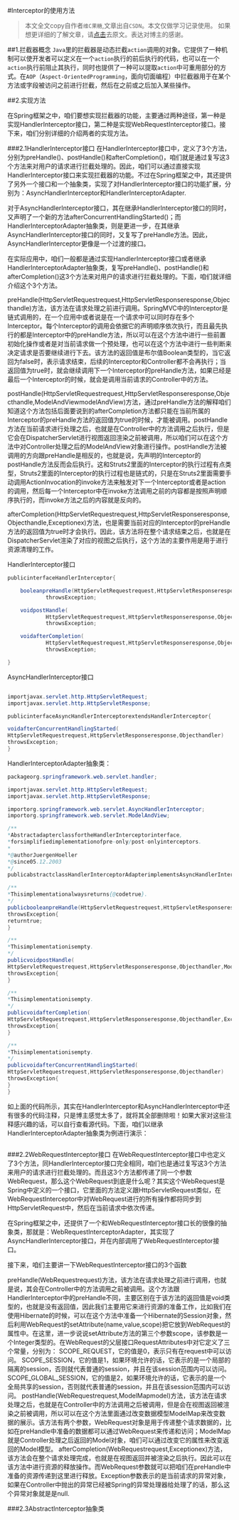#Interceptor的使用方法

>本文全文copy自作者`维C果糖`,文章出自`CSDN`。本文仅做学习记录使用。
>如果想更详细的了解文章，请[点击][1]去原文。表达对博主的感谢。


##1.拦截器概念
`Java`里的拦截器是动态拦截`action`调用的对象。它提供了一种机制可以使开发者可以定义在一个`action`执行的前后执行的代码，也可以在一个`action`执行前阻止其执行，同时也提供了一种可以提取`action`中可重用部分的方式。在`AOP`（`Aspect-OrientedProgramming`，面向切面编程）中拦截器用于在某个方法或字段被访问之前进行拦截，然后在之前或之后加入某些操作。


##2.实现方法

在Spring框架之中，咱们要想实现拦截器的功能，主要通过两种途径，第一种是实现HandlerInterceptor接口，第二种是实现WebRequestInterceptor接口。接下来，咱们分别详细的介绍两者的实现方法。

###2.1HandlerInterceptor接口
在HandlerInterceptor接口中，定义了3个方法，分别为preHandle()、postHandle()和afterCompletion()，咱们就是通过复写这3个方法来对用户的请求进行拦截处理的。因此，咱们可以通过直接实现HandlerInterceptor接口来实现拦截器的功能。不过在Spring框架之中，其还提供了另外一个接口和一个抽象类，实现了对HandlerInterceptor接口的功能扩展，分别为：AsyncHandlerInterceptor和HandlerInterceptorAdapter.

对于AsyncHandlerInterceptor接口，其在继承HandlerInterceptor接口的同时，又声明了一个新的方法afterConcurrentHandlingStarted()；而HandlerInterceptorAdapter抽象类，则是更进一步，在其继承AsyncHandlerInterceptor接口的同时，又复写了preHandle方法。因此，AsyncHandlerInterceptor更像是一个过渡的接口。

在实际应用中，咱们一般都是通过实现HandlerInterceptor接口或者继承HandlerInterceptorAdapter抽象类，复写preHandle()、postHandle()和afterCompletion()这3个方法来对用户的请求进行拦截处理的。下面，咱们就详细介绍这个3个方法。


preHandle(HttpServletRequestrequest,HttpServletResponseresponse,Objecthandle)方法，该方法在请求处理之前进行调用。SpringMVC中的Interceptor是链式调用的，在一个应用中或者说是在一个请求中可以同时存在多个Interceptor。每个Interceptor的调用会依据它的声明顺序依次执行，而且最先执行的都是Interceptor中的preHandle方法，所以可以在这个方法中进行一些前置初始化操作或者是对当前请求做一个预处理，也可以在这个方法中进行一些判断来决定请求是否要继续进行下去。该方法的返回值是布尔值Boolean类型的，当它返回为false时，表示请求结束，后续的Interceptor和Controller都不会再执行；当返回值为true时，就会继续调用下一个Interceptor的preHandle方法，如果已经是最后一个Interceptor的时候，就会是调用当前请求的Controller中的方法。

postHandle(HttpServletRequestrequest,HttpServletResponseresponse,Objecthandle,ModelAndViewmodelAndView)方法，通过preHandle方法的解释咱们知道这个方法包括后面要说到的afterCompletion方法都只能在当前所属的Interceptor的preHandle方法的返回值为true的时候，才能被调用。postHandle方法在当前请求进行处理之后，也就是在Controller中的方法调用之后执行，但是它会在DispatcherServlet进行视图返回渲染之前被调用，所以咱们可以在这个方法中对Controller处理之后的ModelAndView对象进行操作。postHandle方法被调用的方向跟preHandle是相反的，也就是说，先声明的Interceptor的postHandle方法反而会后执行。这和Struts2里面的Interceptor的执行过程有点类型，Struts2里面的Interceptor的执行过程也是链式的，只是在Struts2里面需要手动调用ActionInvocation的invoke方法来触发对下一个Interceptor或者是action的调用，然后每一个Interceptor中在invoke方法调用之前的内容都是按照声明顺序执行的，而invoke方法之后的内容就是反向的。

afterCompletion(HttpServletRequestrequest,HttpServletResponseresponse,Objecthandle,Exceptionex)方法，也是需要当前对应的Interceptor的preHandle方法的返回值为true时才会执行。因此，该方法将在整个请求结束之后，也就是在DispatcherServlet渲染了对应的视图之后执行，这个方法的主要作用是用于进行资源清理的工作。


HandlerInterceptor接口

```Java
publicinterfaceHandlerInterceptor{

	booleanpreHandle(HttpServletRequestrequest,HttpServletResponseresponse,Objecthandler)
			throwsException;

	voidpostHandle(
			HttpServletRequestrequest,HttpServletResponseresponse,Objecthandler,ModelAndViewmodelAndView)
			throwsException;

	voidafterCompletion(
			HttpServletRequestrequest,HttpServletResponseresponse,Objecthandler,Exceptionex)
			throwsException;

}

```

AsyncHandlerInterceptor接口
```Java

importjavax.servlet.http.HttpServletRequest;
importjavax.servlet.http.HttpServletResponse;

publicinterfaceAsyncHandlerInterceptorextendsHandlerInterceptor{

voidafterConcurrentHandlingStarted(
HttpServletRequestrequest,HttpServletResponseresponse,Objecthandler)
throwsException;
}
```
HandlerInterceptorAdapter抽象类：

```Java
packageorg.springframework.web.servlet.handler;

importjavax.servlet.http.HttpServletRequest;
importjavax.servlet.http.HttpServletResponse;

importorg.springframework.web.servlet.AsyncHandlerInterceptor;
importorg.springframework.web.servlet.ModelAndView;

/**
*AbstractadapterclassfortheHandlerInterceptorinterface,
*forsimplifiedimplementationofpre-only/post-onlyinterceptors.
*
*@authorJuergenHoeller
*@since05.12.2003
*/
publicabstractclassHandlerInterceptorAdapterimplementsAsyncHandlerInterceptor{

/**
*Thisimplementationalwaysreturns{@codetrue}.
*/
publicbooleanpreHandle(HttpServletRequestrequest,HttpServletResponseresponse,Objecthandler)
throwsException{
returntrue;
}

/**
*Thisimplementationisempty.
*/
publicvoidpostHandle(
HttpServletRequestrequest,HttpServletResponseresponse,Objecthandler,ModelAndViewmodelAndView)
throwsException{
}

/**
*Thisimplementationisempty.
*/
publicvoidafterCompletion(
HttpServletRequestrequest,HttpServletResponseresponse,Objecthandler,Exceptionex)
throwsException{
}

/**
*Thisimplementationisempty.
*/
publicvoidafterConcurrentHandlingStarted(
HttpServletRequestrequest,HttpServletResponseresponse,Objecthandler)
throwsException{
}
}
```

如上面的代码所示，其实在HandlerInterceptor和AsyncHandlerInterceptor中还有很多的代码注释，只是博主感觉太多了，就将其全部删除啦！如果大家对这些注释感兴趣的话，可以自行查看源代码。下面，咱们以继承HandlerInterceptorAdapter抽象类为例进行演示：

```Java

```

###2.2WebRequestInterceptor接口
在WebRequestInterceptor接口中也定义了3个方法，同HandlerInterceptor接口完全相同，咱们也是通过复写这3个方法来用户的请求进行拦截处理的。而且这3个方法都传递了同一个参数WebRequest，那么这个WebRequest到底是什么呢？其实这个WebRequest是Spring中定义的一个接口，它里面的方法定义跟HttpServletRequest类似，在WebRequestInterceptor中对WebRequest进行的所有操作都将同步到HttpServletRequest中，然后在当前请求中依次传递。

在Spring框架之中，还提供了一个和WebRequestInterceptor接口长的很像的抽象类，那就是：WebRequestInterceptorAdapter，其实现了AsyncHandlerInterceptor接口，并在内部调用了WebRequestInterceptor接口。

接下来，咱们主要讲一下WebRequestInterceptor接口的3个函数

preHandle(WebRequestrequest)方法，该方法在请求处理之前进行调用，也就是说，其会在Controller中的方法调用之前被调用。这个方法跟HandlerInterceptor中的preHandle不同，主要区别在于该方法的返回值是void类型的，也就是没有返回值，因此我们主要用它来进行资源的准备工作，比如我们在使用Hibernate的时候，可以在这个方法中准备一个Hibernate的Session对象，然后利用WebRequest的setAttribute(name,value,scope)把它放到WebRequest的属性中。在这里，进一步说说setAttribute方法的第三个参数scope，该参数是一个Integer类型的。在WebRequest的父层接口RequestAttributes中对它定义了三个常量，分别为：
SCOPE_REQUEST，它的值是0，表示只有在request中可以访问。
SCOPE_SESSION，它的值是1，如果环境允许的话，它表示的是一个局部的隔离的session，否则就代表普通的session，并且在该session范围内可以访问。
SCOPE_GLOBAL_SESSION，它的值是2，如果环境允许的话，它表示的是一个全局共享的session，否则就代表普通的session，并且在该session范围内可以访问。
postHandle(WebRequestrequest,ModelMapmodel)方法，该方法在请求处理之后，也就是在Controller中的方法调用之后被调用，但是会在视图返回被渲染之前被调用，所以可以在这个方法里面通过改变数据模型ModelMap来改变数据的展示。该方法有两个参数，WebRequest对象是用于传递整个请求数据的，比如在preHandle中准备的数据都可以通过WebRequest来传递和访问；ModelMap就是Controller处理之后返回的Model对象，咱们可以通过改变它的属性来改变返回的Model模型。
afterCompletion(WebRequestrequest,Exceptionex)方法，该方法会在整个请求处理完成，也就是在视图返回并被渲染之后执行。因此可以在该方法中进行资源的释放操作。而WebRequest参数就可以把咱们在preHandle中准备的资源传递到这里进行释放。Exception参数表示的是当前请求的异常对象，如果在Controller中抛出的异常已经被Spring的异常处理器给处理了的话，那么这个异常对象就是是null.




###2.3AbstractInterceptor抽象类
```Java

```


```Java

```


```Java

```








[1]:https://blog.csdn.net/qq_35246620/article/details/68487904?1491374806898
[2]:https://blog.csdn.net/zx13525079024/article/category/6214162/2
[3]:https://mtyurt.net/post/spring-modify-response-headers-after-processing.html
